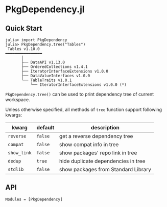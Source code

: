 # PkgDependency.jl

## Quick Start

```
julia> import PkgDependency
julia> PkgDependency.tree("Tables")
 Tables v1.10.0
━━━━━━━━━━━━━━━━
       │
       ├── DataAPI v1.13.0
       ├── OrderedCollections v1.4.1
       ├── IteratorInterfaceExtensions v1.0.0
       ├── DataValueInterfaces v1.0.0
       └── TableTraits v1.0.1
           └── IteratorInterfaceExtensions v1.0.0 (*)
```

`PkgDependency.tree()` can be used to print dependency tree of current workspace.

Unless otherwise specified, all methods of `tree` function support following kwargs:

| kwarg | default | description |
| --- | --- | --- |
| `reverse` | `false` | get a reverse dependency tree |
| `compat` | `false` | show compat info in tree |
| `show_link` | `false` | show packages' repo link in tree |
| `dedup` | `true` | hide duplicate dependencies in tree |
| `stdlib` | `false` | show packages from Standard Library |

## API

```@autodocs
Modules = [PkgDependency]
```
